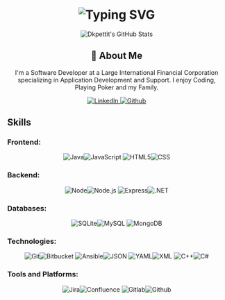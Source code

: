 <div align="center">
    <h1>
        <img src="https://readme-typing-svg.herokuapp.com?font=Jetbrains+mono&size=40&duration=3000&color=33FF33&center=true&vCenter=true&width=435&lines=Hey..+I'm+Dave;This+is..;..my+Github..;" alt="Typing SVG"/>
    </h1>
</div><p></p>
<div align="center">
    <img src="https://github-profile-summary-cards.vercel.app/api/cards/profile-details?username=Dkpettit&theme=github_dark" alt="Dkpettit's GitHub Stats"/>
</div>
<div align="center">
    <h2>🚀 About Me</h2>
    <p>I'm a Software Developer at a Large International Financial Corporation specializing in Application Development and Support. I enjoy Coding, Playing Poker and my Family.</p>
</div>
<div align="center">
    <!-- Replace href with your links -->
    <a href="https://www.linkedin.com/in/davepettit/">
        <img src="https://img.shields.io/badge/LinkedIn-0077B5?style=for-the-badge&logo=linkedin&logoColor=white" alt="LinkedIn"/>
    </a>
    <a href="https://www.github.com/Dkpettit/">
        <img src="https://img.shields.io/badge/Github-181717?style=for-the-badge&logo=github&logoColor=white" alt="Github"/>
    </a>
</div>
<h2>Skills</h2>
<p><h3>Frontend:</h3></p>
<div align="center">
    <img src="https://img.shields.io/badge/Java-007396?style=for-the-badge&logo=java&logoColor=white" alt="Java" /><img src="https://img.shields.io/badge/JavaScript-F7DF1E?style=for-the-badge&logo=java&logoColor=Yellow" alt="JavaScript" />
    <img src="https://img.shields.io/badge/HTML-E34F26?style=for-the-badge&logo=html&logoColor=Blue" alt="HTML5" /><img src="https://img.shields.io/badge/CSS-663399?style=for-the-badge&logo=css&logoColor=Blue" alt="CSS" />
</div>
<p><h3>Backend:</h3></p>
<div align="center">
    <img src="https://img.shields.io/badge/Node-5FA04E?style=for-the-badge&logo=node&logoColor=white" alt="Node" /><img src="https://img.shields.io/badge/Django-092E20?style=for-the-badge&logo=node&logoColor=Yellow" alt="Node.js" />
    <img src="https://img.shields.io/badge/Express-000000?style=for-the-badge&logo=express&logoColor=Blue" alt="Express" /><img src="https://img.shields.io/badge/.net-512BD4?style=for-the-badge&logo=.net&logoColor=Blue" alt=".NET" />
</div>
<p><h3>Databases:</h3></p>
<div align="center">
    <img src="https://img.shields.io/badge/SQLite-003B57?style=for-the-badge&logo=sqlite&logoColor=white" alt="SQLite" /><img src="https://img.shields.io/badge/MySQL-4479A1?style=for-the-badge&logo=mysql&logoColor=Yellow" alt="MySQL" />
    <img src="https://img.shields.io/badge/Mongo-47A248?style=for-the-badge&logo=mongodb&logoColor=Blue" alt="MongoDB" />
</div>
<p><h3>Technologies:</h3></p>
<div align="center">
    <img src="https://img.shields.io/badge/Git-F05032?style=for-the-badge&logo=git&logoColor=white" alt="Git" /><img src="https://img.shields.io/badge/Bitbucket-0052CC?style=for-the-badge&logo=bitbucket&logoColor=Yellow" alt="Bitbucket" />
    <img src="https://img.shields.io/badge/Ansible-EE0000?style=for-the-badge&logo=ansible&logoColor=Blue" alt="Ansible" /><img src="https://img.shields.io/badge/json-000000?style=for-the-badge&logo=json&logoColor=Blue" alt="JSON" />
    <img src="https://img.shields.io/badge/YAML-CB171E?style=for-the-badge&logo=yaml&logoColor=Blue" alt="YAML" /><img src="https://img.shields.io/badge/sml-005FAD?style=for-the-badge&logo=xml&logoColor=Blue" alt="XML" />
    <img src="https://img.shields.io/badge/c++-00599C?style=for-the-badge&logo=c++&logoColor=Blue" alt="C++" /><img src="https://img.shields.io/badge/csharp-00599C?style=for-the-badge&logo=csharp&logoColor=Blue" alt="C#" />
</div>
<p><h3>Tools and Platforms:</h3></p>
<div align="center">
    <img src="https://img.shields.io/badge/Jira-0052CC?style=for-the-badge&logo=jira&logoColor=white" alt="Jira" /><img src="https://img.shields.io/badge/Confluence-172B4D?style=for-the-badge&logo=confluence&logoColor=Yellow" alt="Confluence" />
    <img src="https://img.shields.io/badge/Gitlab-FC6D26?style=for-the-badge&logo=gitlab&logoColor=white" alt="Gitlab" /><img src="https://img.shields.io/badge/GitHub-18177?style=for-the-badge&logo=github&logoColor=Blue" alt="Github" />
</div>


<!--
**Dkpettit/Dkpettit** is a ✨ _special_ ✨ repository because its `README.md` (this file) appears on your GitHub profile.

Here are some ideas to get you started:

- 🔭 I’m currently working on ...
- 🌱 I’m currently learning ...
- 👯 I’m looking to collaborate on ...
- 🤔 I’m looking for help with ...
- 💬 Ask me about ...
- 📫 How to reach me: ...
- 😄 Pronouns: ...
- ⚡ Fun fact: ...
-->
